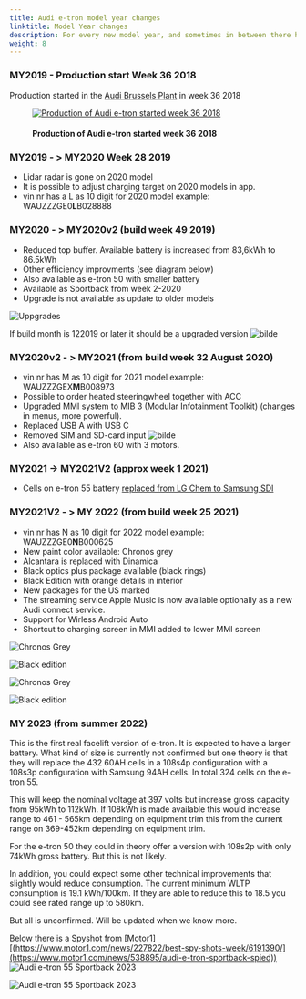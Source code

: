 ```yaml
---
title: Audi e-tron model year changes
linktitle: Model Year changes
description: For every new model year, and sometimes in between there have been done updates to the Audi e-tron. Here you find the details on the different updates.
weight: 8
---
```

<!-- markdownlint-disable MD033 -->
### MY2019 - Production start Week 36 2018

Production started in the [Audi Brussels Plant](https://www.google.com/maps/place/Audi+Brussels/@50.8106698,4.3148004,730m/data=!3m1!1e3!4m5!3m4!1s0x0:0x603fdd7e2d943989!8m2!3d50.8113307!4d4.3149064) in week 36 2018

<figure>
    <a href="production.jpg">
        <img src="productions.jpg" alt="Production of Audi e-tron started week 36 2018" title="Production of Audi e-tron started week 36 2018">
    </a>
    <figcaption><h4>Production of Audi e-tron started week 36 2018</h4></figcaption>
</figure>

### MY2019 - > MY2020 Week 28 2019

- Lidar radar is gone on 2020 model
- It is possible to adjust charging target on 2020 models in app.
- vin nr has a L as 10 digit for 2020 model example:  WAUZZZGE0**L**B028888

### MY2020 - > MY2020v2 (build week 49 2019)

- Reduced top buffer. Available battery is increased from 83,6kWh to 86.5kWh
- Other efficiency improvments (see diagram below)
- Also available as e-tron 50 with smaller battery
- Available as Sportback from week 2-2020
- Upgrade is not available as update to older models

![Uppgrades](my2020v2.jpg "Upgrades to e-tron 55 from week 49-2019 and how they affect range")


If build month is 122019 or later it should be a upgraded version
![bilde](https://user-images.githubusercontent.com/59776765/114271439-a64b3400-9a11-11eb-9e5e-0cae5310ef28.png)

### MY2020v2 - > MY2021 (from build week 32 August 2020)

- vin nr has M as 10 digit for 2021 model example: WAUZZZGEX**M**B008973
- Possible to order heated steeringwheel together with ACC
- Upgraded MMI system to MIB 3 (Modular Infotainment Toolkit) (changes in menus, more powerful).
- Replaced USB A with USB C
- Removed SIM and SD-card input
![bilde](https://user-images.githubusercontent.com/59776765/103356641-9be3da80-4ab1-11eb-9248-411935d983ad.png)
- Also available as e-tron 60 with 3 motors.

### MY2021 -> MY2021V2 (approx week 1 2021)
  
- Cells on e-tron 55 battery [replaced from LG Chem to Samsung SDI](../drivetrain/battery/)

### MY2021V2 - > MY 2022 (from build week 25 2021)

- vin nr has N as 10 digit for 2022 model example: WAUZZZGE0**N**B000625
- New paint color available: Chronos grey
- Alcantara is replaced with Dinamica
- Black optics plus package available (black rings)
- Black Edition with orange details in interior
- New packages for the US marked
- The streaming service Apple Music is now available optionally as a new Audi connect service.
- Support for Wirless Android Auto
- Shortcut to charging screen in MMI added to lower MMI screen

![Chronos Grey](chronosgrey.jpg "New color for 2022 - Chronos Grey")

![Black edition](blackedition.jpg "Black edition with orange interior details")

![Chronos Grey](chronosgrey2.jpg "New color for 2022 - Chronos Grey")

![Black edition](blackedition2.jpg "Black edition with orange interior details")

### MY 2023 (from summer 2022)

This is the first real facelift version of e-tron. It is expected to have a larger battery. What kind of size is currently not confirmed but one theory is that
they will replace the 432 60AH cells in a 108s4p configuration with a 108s3p configuration with Samsung 94AH cells. In total 324 cells on the e-tron 55.

This will keep the nominal voltage at 397 volts but increase gross capacity from 95kWh to 112kWh.  If 108kWh is made available this would increase range
to 461 - 565km depending on equipment trim this from the current range on 369-452km depending on equipment trim.

For the e-tron 50 they could in theory offer a version with 108s2p with only 74kWh gross battery. But this is not likely.

In addition, you could expect some other technical improvements that slightly would reduce consumption. The current minimum WLTP consumption is 19.1 kWh/100km.
If they are able to reduce this to 18.5 you could see rated range up to 580km.

But all is unconfirmed. Will be updated when we know more. 


Below there is a Spyshot from [Motor1][(https://www.motor1.com/news/227822/best-spy-shots-week/6191390/](https://www.motor1.com/news/538895/audi-e-tron-sportback-spied))
![Audi e-tron 55 Sportback 2023](2023spyshot.jpg "Audi e-tron 55 Sportback 2023")

![Audi e-tron 55 Sportback 2023](2023spyshot2.jpg "Audi e-tron 55 Sportback 2023")
